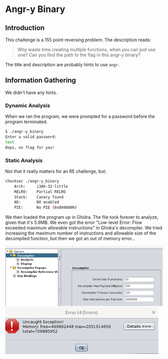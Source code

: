 # Angr-y Binary

## Introduction

This challenge is a 155 point reversing problem. The description reads:

> Why waste time creating multiple functions, when you can just use one? Can you
> find the path to the flag in this angr-y binary?

The title and description are probably hints to use `angr`.

## Information Gathering

We didn't have any hints.

### Dynamic Analysis

When we ran the program, we were prompted for a password before the program terminated.

```sh
$ ./angr-y_binary
Enter a valid password:
test
Oops, no flag for you!
```

### Static Analysis

Not that it really matters for an RE challenge, but:

```sh
checksec ./angr-y_binary
    Arch:     i386-32-little
    RELRO:    Partial RELRO
    Stack:    Canary found
    NX:       NX enabled
    PIE:      No PIE (0x8048000)
```

We then loaded the program up in Ghidra. The file took forever to analyze, given that it's 5.9MB. We even got the error "Low-level Error: Flow exceeded maximum allowable instructions" in Ghidra's decompiler. We tried increasing the maximum number of instructions and allowable size of the decompiled function, but then we got an out of memory error...

![increase instruction limits](./resources/decompiler.png)
![oom error](./resources/error.png)
